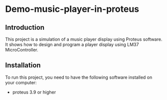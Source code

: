 # Demo-music-player-in-proteus
## Introduction
This project is a simulation of a music player display using Proteus software. It shows how to design and program a player display using LM37 MicroController.

## Installation
To run this project, you need to have the following software installed on your computer:
+ proteus 3.9 or higher
